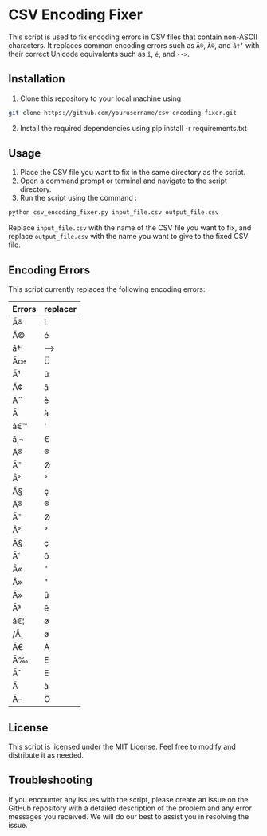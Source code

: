 # CSV Encoding Fixer
This script is used to fix encoding errors in CSV files that contain non-ASCII characters. It replaces common encoding errors such as `Ã®`, `Ã©`, and `â†’` with their correct Unicode equivalents such as `î`, `é`, and `-->`.

## Installation
1. Clone this repository to your local machine using 
```Bash
git clone https://github.com/yourusername/csv-encoding-fixer.git
```
2. Install the required dependencies using pip install -r requirements.txt
## Usage
1. Place the CSV file you want to fix in the same directory as the script.
2. Open a command prompt or terminal and navigate to the script directory.
3. Run the script using the command :
```Bash
python csv_encoding_fixer.py input_file.csv output_file.csv
```

Replace `input_file.csv` with the name of the CSV file you want to fix, and replace `output_file.csv` with the name you want to give to the fixed CSV file.

## Encoding Errors
This script currently replaces the following encoding errors:

| Errors | replacer |
| ------ |----------|
| Ã® | î        |
| Ã© | 	é       |
â†’| 	-->     |
Ãœ	| Ü        |
Ã¹	| û        |
Ã¢	| â        |
Ã¨	| è        |
Ã | 	à       |
â€™| 	'       |
â‚¬| 	€       |
Â®| 	®       |
Ã˜	| Ø        |
Â°	| °        |
Ã§| 	ç       |
Â®|	®
Ã˜|	Ø
Â°|	°
Ã§|	ç
Ã´|	ô
Â«|	"
Â»|	"
Ã»|	û
Ãª|	ê
â€¦|	ø
/Ã¸	|ø
Ã€|	A
Ã‰|	E
Ãˆ|	E
Ã|	à
Ã–|	Ö

## License
This script is licensed under the <u>MIT License</u>. Feel free to modify and distribute it as needed.

## Troubleshooting
If you encounter any issues with the script, please create an issue on the GitHub repository with a detailed description of the problem and any error messages you received. We will do our best to assist you in resolving the issue.
